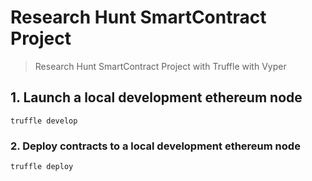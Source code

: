 # Research Hunt SmartContract Project

> Research Hunt SmartContract Project with Truffle with Vyper


## 1. Launch a local development ethereum node

```
truffle develop
```

### 2. Deploy contracts to a local development ethereum node

```
truffle deploy
```
